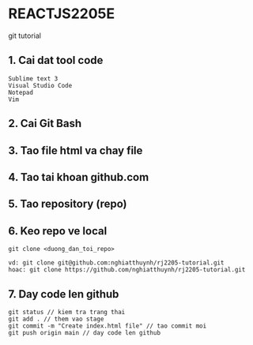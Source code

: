 # REACTJS2205E
git tutorial

## 1. Cai dat tool code
    Sublime text 3
    Visual Studio Code
    Notepad
    Vim

## 2. Cai Git Bash

## 3. Tao file html va chay file

## 4. Tao tai khoan github.com

## 5. Tao repository (repo)

## 6. Keo repo ve local
    git clone <duong_dan_toi_repo>

    vd: git clone git@github.com:nghiatthuynh/rj2205-tutorial.git
    hoac: git clone https://github.com/nghiatthuynh/rj2205-tutorial.git

## 7. Day code len github
    git status // kiem tra trang thai
    git add . // them vao stage
    git commit -m "Create index.html file" // tao commit moi
    git push origin main // day code len github
